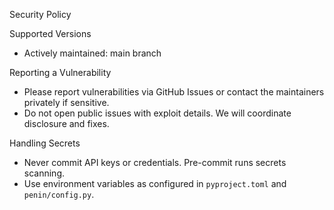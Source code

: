 Security Policy

Supported Versions

- Actively maintained: main branch

Reporting a Vulnerability

- Please report vulnerabilities via GitHub Issues or contact the maintainers privately if sensitive.
- Do not open public issues with exploit details. We will coordinate disclosure and fixes.

Handling Secrets

- Never commit API keys or credentials. Pre-commit runs secrets scanning.
- Use environment variables as configured in `pyproject.toml` and `penin/config.py`.
